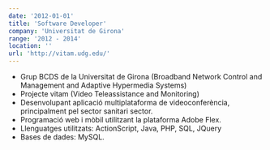 ```yaml
---
date: '2012-01-01'
title: 'Software Developer'
company: 'Universitat de Girona'
range: '2012 - 2014'
location: ''
url: 'http://vitam.udg.edu/'
---
```


- Grup BCDS de la Universitat de Girona (Broadband Network Control and Management and Adaptive Hypermedia Systems)
- Projecte vitam (Video Teleassistance and Monitoring)
- Desenvolupant aplicació multiplataforma de videoconferència, principalment pel sector sanitari sector.
- Programació web i mòbil utilitzant la plataforma Adobe Flex.
- Llenguatges utilitzats: ActionScript, Java, PHP, SQL, JQuery
- Bases de dades: MySQL.
